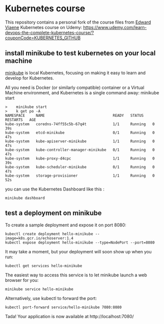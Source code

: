 # Kubernetes course
This repository contains a personal fork of the course files from 
 [Edward Viaene](https://www.udemy.com/user/ward-viaene/) Kubernetes course on 
 Udemy: https://www.udemy.com/learn-devops-the-complete-kubernetes-course/?couponCode=KUBERNETES_GITHUB



## install minikube to test kubernetes on your local machine 

[minikube](https://minikube.sigs.k8s.io/docs/start/) 
 is local Kubernetes, focusing on making it easy to learn and develop for Kubernetes.

All you need is Docker (or similarly compatible) container or a Virtual Machine environment, and Kubernetes is a single command away: minikube start

    >    minikube start
    >    k get po -A
    NAMESPACE     NAME                               READY   STATUS    RESTARTS   AGE
    kube-system   coredns-74ff55c5b-67q4t            1/1     Running   0          39s
    kube-system   etcd-minikube                      0/1     Running   0          47s
    kube-system   kube-apiserver-minikube            1/1     Running   0          47s
    kube-system   kube-controller-manager-minikube   0/1     Running   0          47s
    kube-system   kube-proxy-d4cpc                   1/1     Running   0          39s
    kube-system   kube-scheduler-minikube            0/1     Running   0          47s
    kube-system   storage-provisioner                1/1     Running   0          52s

you can use the Kubernetes Dashboard like this :
    
    minikube dashboard
    
## test a deployment on minikube

To create a sample deployment and expose it on port 8080:

    kubectl create deployment hello-minikube --image=k8s.gcr.io/echoserver:1.4
    kubectl expose deployment hello-minikube --type=NodePort --port=8080

It may take a moment, but your deployment will soon show up when you run:

    kubectl get services hello-minikube

The easiest way to access this service is to let minikube launch a web browser for you:

    minikube service hello-minikube

Alternatively, use kubectl to forward the port:

    kubectl port-forward service/hello-minikube 7080:8080

Tada! Your application is now available at http://localhost:7080/

